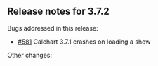 ## Release notes for 3.7.2

Bugs addressed in this release:

* [#581](../../issues/581) Calchart 3.7.1 crashes on loading a show

Other changes:

